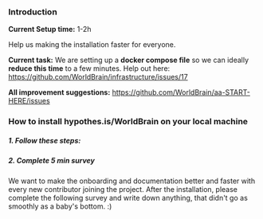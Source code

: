 ### Introduction

**Current Setup time:** 1-2h

Help us making the installation faster for everyone.

**Current task:** 
We are setting up a **docker compose file** so we can ideally **reduce this time** to a few minutes.
Help out here: https://github.com/WorldBrain/infrastructure/issues/17

**All improvement suggestions:** 
https://github.com/WorldBrain/aa-START-HERE/issues

### How to install hypothes.is/WorldBrain on your local machine

##### 1. Follow these steps:


##### 2. Complete 5 min survey

We want to make the onboarding and documentation better and faster with every new contributor joining the project.
After the installation, please complete the following survey and write down anything, that didn't go as smoothly as a baby's bottom. :)


